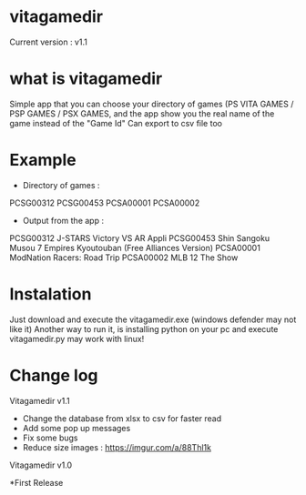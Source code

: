 # vitagamedir
Current version : v1.1

# what is vitagamedir

Simple app that you can choose your directory of games (PS VITA GAMES / PSP GAMES / PSX GAMES, and the app show you the real name of the game instead of the "Game Id"
Can export to csv file too

# Example

* Directory of games :

PCSG00312
PCSG00453
PCSA00001
PCSA00002

* Output from the app :

PCSG00312	J-STARS Victory VS AR Appli
PCSG00453	Shin Sangoku Musou 7 Empires Kyoutouban (Free Alliances Version)
PCSA00001	ModNation Racers: Road Trip
PCSA00002	MLB 12 The Show



# Instalation
Just download and execute  the vitagamedir.exe (windows defender may not like it)
Another way to run it, is installing python on your pc and execute vitagamedir.py may work with linux!

# Change log

Vitagamedir v1.1

* Change the database from xlsx to csv for faster read
* Add some pop up messages
* Fix some bugs
* Reduce size
images : https://imgur.com/a/88Thl1k


Vitagamedir v1.0

*First Release
